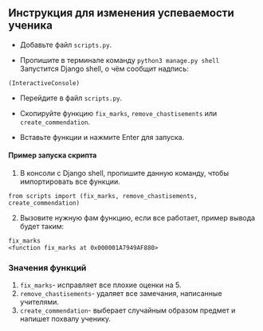 ## Инструкция для изменения успеваемости ученика

- Добавьте файл `scripts.py`.

- Пропишите в терминале команду `python3 manage.py shell`
Запустится Django shell, о чём сообщит надпись:
```
(InteractiveConsole)
```

- Перейдите в файл `scripts.py`.

- Скопируйте функцию `fix_marks`, `remove_chastisements` или `create_commendation`.

- Вставьте функции и нажмите Enter для запуска.

#### Пример запуска скрипта

1. В консоли с Django shell, пропишите данную команду, чтобы импортировать все функции.
```
from scripts import (fix_marks, remove_chastisements, create_commendation)
```
2. Вызовите нужную фам функцию, если все работает, пример вывода будет таким:
```
fix_marks
<function fix_marks at 0x000001A7949AF880>
```

### Значения функций

1. `fix_marks`- исправляет все плохие оценки на 5.
2. `remove_chastisements`- удаляет все замечания, написанные учителями.
3. `create_commendation`- выберает случайным образом предмет и напишет похвалу ученику. 

